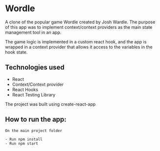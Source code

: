 # Wordle

A clone of the popular game Wordle created by Josh Wardle. The purpose of this app was to implement context/context providers as the main state management tool in an app.

The game logic is implemented in a custom react hook, and the app is wrapped in a context provider that allows it access to the variables in the hook state.

## Technologies used

- React
- Context/Context provider
- React Hooks
- React Testing Library

The project was built using create-react-app

## How to run the app:

    On the main project folder

    - Run npm install
    - Run npm start
